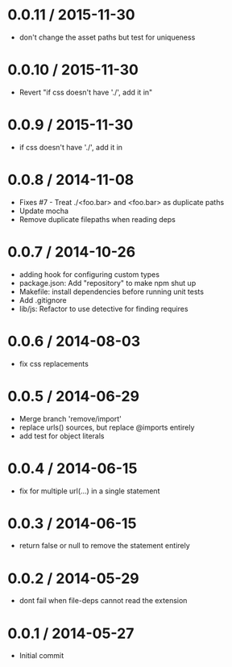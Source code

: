 
0.0.11 / 2015-11-30
==================

  * don't change the asset paths but test for uniqueness

0.0.10 / 2015-11-30
==================

  * Revert "if css doesn't have './', add it in"

0.0.9 / 2015-11-30
==================

  * if css doesn't have './', add it in

0.0.8 / 2014-11-08
==================

  * Fixes #7 - Treat ./<foo.bar> and <foo.bar> as duplicate paths
  * Update mocha
  * Remove duplicate filepaths when reading deps

0.0.7 / 2014-10-26
==================

  * adding hook for configuring custom types
  * package.json: Add "repository" to make npm shut up
  * Makefile: install dependencies before running unit tests
  * Add .gitignore
  * lib/js: Refactor to use detective for finding requires

0.0.6 / 2014-08-03
==================

 * fix css replacements

0.0.5 / 2014-06-29
==================

 * Merge branch 'remove/import'
 * replace urls() sources, but replace @imports entirely
 * add test for object literals

0.0.4 / 2014-06-15
==================

 * fix for multiple url(...) in a single statement

0.0.3 / 2014-06-15
==================

 * return false or null to remove the statement entirely

0.0.2 / 2014-05-29
==================

 * dont fail when file-deps cannot read the extension

0.0.1 / 2014-05-27
==================

 * Initial commit

